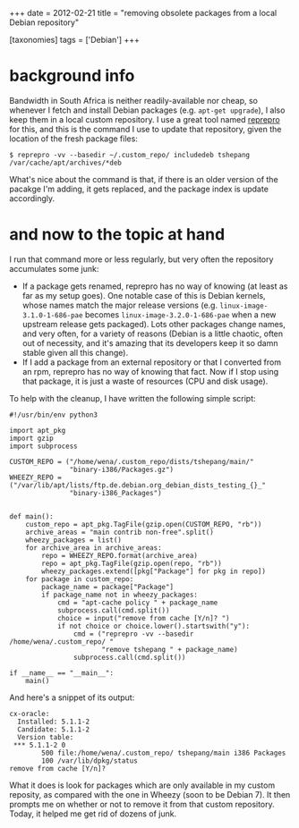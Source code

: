 +++
date = 2012-02-21
title = "removing obsolete packages from a local Debian repository"

[taxonomies]
tags = ['Debian']
+++

background info
===============

Bandwidth in South Africa is neither readily-available nor cheap, so
whenever I fetch and install Debian packages (e.g. `apt-get upgrade`), I
also keep them in a local custom repository. I use a great tool named
[reprepro] for this, and this is the command I use to update that
repository, given the location of the fresh package files:

    $ reprepro -vv --basedir ~/.custom_repo/ includedeb tshepang /var/cache/apt/archives/*deb

What's nice about the command is that, if there is an older version of
the pacakge I'm adding, it gets replaced, and the package index is
update accordingly.

and now to the topic at hand
============================

I run that command more or less regularly, but very often the repository
accumulates some junk:

-   If a package gets renamed, reprepro has no way of knowing (at least
    as far as my setup goes). One notable case of this is Debian
    kernels, whose names match the major release versions (e.g.
    `linux-image-3.1.0-1-686-pae` becomes `linux-image-3.2.0-1-686-pae`
    when a new upstream release gets packaged). Lots other packages
    change names, and very often, for a variety of reasons (Debian is a
    little chaotic, often out of necessity, and it's amazing that its
    developers keep it so damn stable given all this change).
-   If I add a package from an external repository or that I converted
    from an rpm, reprepro has no way of knowing that fact. Now if I stop
    using that package, it is just a waste of resources (CPU and disk
    usage).

To help with the cleanup, I have written the following simple script:

``` {.sourceCode .python}
#!/usr/bin/env python3

import apt_pkg
import gzip
import subprocess

CUSTOM_REPO = ("/home/wena/.custom_repo/dists/tshepang/main/"
               "binary-i386/Packages.gz")
WHEEZY_REPO = ("/var/lib/apt/lists/ftp.de.debian.org_debian_dists_testing_{}_"
               "binary-i386_Packages")


def main():
    custom_repo = apt_pkg.TagFile(gzip.open(CUSTOM_REPO, "rb"))
    archive_areas = "main contrib non-free".split()
    wheezy_packages = list()
    for archive_area in archive_areas:
        repo = WHEEZY_REPO.format(archive_area)
        repo = apt_pkg.TagFile(gzip.open(repo, "rb"))
        wheezy_packages.extend([pkg["Package"] for pkg in repo])
    for package in custom_repo:
        package_name = package["Package"]
        if package_name not in wheezy_packages:
            cmd = "apt-cache policy " + package_name
            subprocess.call(cmd.split())
            choice = input("remove from cache [Y/n]? ")
            if not choice or choice.lower().startswith("y"):
                cmd = ("reprepro -vv --basedir /home/wena/.custom_repo/ "
                       "remove tshepang " + package_name)
                subprocess.call(cmd.split())

if __name__ == "__main__":
    main()
```

And here's a snippet of its output:

    cx-oracle:
      Installed: 5.1.1-2
      Candidate: 5.1.1-2
      Version table:
     *** 5.1.1-2 0
            500 file:/home/wena/.custom_repo/ tshepang/main i386 Packages
            100 /var/lib/dpkg/status
    remove from cache [Y/n]?

What it does is look for packages which are only available in my custom
reposity, as compared with the one in Wheezy (soon to be Debian 7). It
then prompts me on whether or not to remove it from that custom
repository. Today, it helped me get rid of dozens of junk.

  [reprepro]: http://mirrorer.alioth.debian.org/
